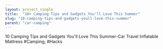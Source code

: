 ```yaml
---
layout: project_single
title:  "10+ Camping Tips and Gadgets You'll Love This Summer"
slug: "10-camping-tips-and-gadgets-youll-love-this-summer"
parent: "car-camping"
---
```

10 Camping Tips and Gadgets You'll Love This Summer-Car Travel Inflatable Mattress   #Camping, #Hacks